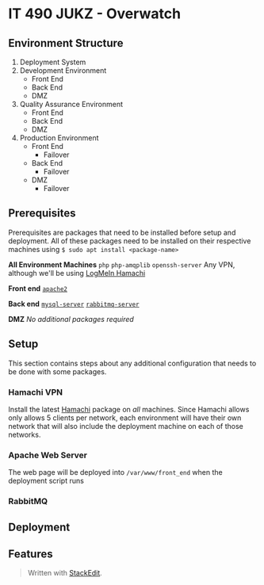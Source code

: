 
# IT 490 JUKZ - Overwatch 
## Environment Structure
1. Deployment System 
2. Development Environment
	* Front End
	* Back End
	* DMZ 
3. Quality Assurance Environment
	* Front End
	* Back End
	* DMZ 
5. Production Environment
	* Front End
		* Failover
	* Back End
		* Failover
	* DMZ 
		* Failover

## Prerequisites
Prerequisites are packages that need to be installed before setup and deployment. All of these packages need to be installed on their respective machines using ``$ sudo apt install <package-name>``

**All Environment Machines**
``php``
``php-amqplib``
``openssh-server``
Any VPN, although we'll be using [LogMeIn Hamachi](#hamachi-vpn) 

**Front end**
[``apache2``](#apache-web-server)

**Back end**
[``mysql-server``](#mysql-server)
[``rabbitmq-server``](#rabbitmq)

**DMZ**
_No additional packages required_

## Setup
This section contains steps about any additional configuration that needs to be done with some packages.
### Hamachi VPN
Install the latest [Hamachi](https://www.vpn.net/linux) package on *all* machines. Since Hamachi allows only allows 5 clients per network, each environment will have their own network that will also include the deployment machine on each of those networks. 
### Apache Web Server
The web page will be deployed into ``/var/www/front_end`` when the deployment script runs
### RabbitMQ
### 
## Deployment
## Features


> Written with [StackEdit](https://stackedit.io/).
<!--stackedit_data:
eyJoaXN0b3J5IjpbLTkxODAwMTQ5NiwxMzc1NDgxMDgzLDM1Mz
kwODM4NSwtODA4MjY2NjI4LC0yMDA4NTAwNTMwLDE1MjM0ODM4
MywyMDEyOTYyNzc0LDEzMDAyNjE3NzAsNjIyNTIwNjYwLDE4ND
U4OTE4OTIsNDMxODk5MjAsODU1OTYwMTUsOTI4Njc2OTk3LDEx
MTU3MzcwNDEsOTAxMjk0MzIxLDE0ODA3MTQzOTksLTEzNjEyNj
g2MTAsMTI1NzE4NzI3NiwxOTQ3OTI2NDIwLC0xNjEwMTMwMTQw
XX0=
-->